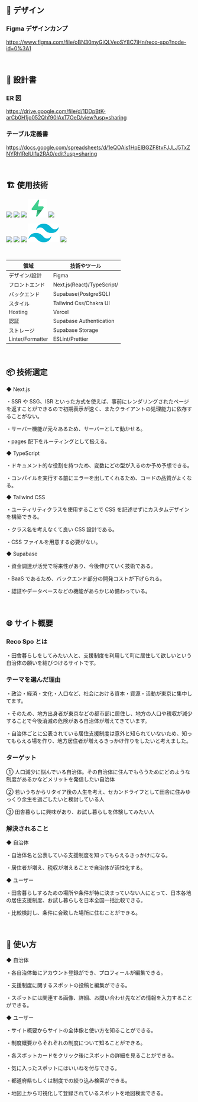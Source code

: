 <br/>

## 🎨 デザイン

### Figma デザインカンプ

https://www.figma.com/file/oBN30myGiQLVeoSY8C7iHn/reco-spo?node-id=0%3A1

<br/>

## 📄 設計書

### ER 図

https://drive.google.com/file/d/1DDpBtK-arCb0H1jo052Qhf90IAxT7OeD/view?usp=sharing

### テーブル定義書

https://docs.google.com/spreadsheets/d/1eQOAis1HpEIBGZF8tvFJJLJ5TxZNYRh1RelUl1a2RA0/edit?usp=sharing

<br />

## 🏗 使用技術

<p align="left">
  <a href="https://www.typescriptlang.org/"><img src="https://cdn.worldvectorlogo.com/logos/typescript.svg" height="50px;" /></a>
  <a href="https://nextjs.org/"><img src="https://cdn.worldvectorlogo.com/logos/nextjs-3.svg" height="50px;" /></a>
  <a href="https://ja.reactjs.org/"><img src="https://cdn.worldvectorlogo.com/logos/react-2.svg" height="50px;" /></a>
  <a href="https://supabase.com/"><img src="./public/supabase.svg" height="50px;" /></a>
   <a href="https://vercel.com/"><img src="https://user-images.githubusercontent.com/65433193/118944114-3b393980-b98f-11eb-84a5-fc9a1db8ea6b.png" height="50px;" /></a
</p>
<p align="left">
  <a href="https://www.figma.com/"><img src="https://cdn.worldvectorlogo.com/logos/figma-1.svg" height="50px;" /></a>
  <a href="https://eslint.org/"><img src="https://cdn.worldvectorlogo.com/logos/eslint-1.svg" height="50px;" /></a>
  <a href="https://prettier.io/"><img src="https://cdn.worldvectorlogo.com/logos/prettier-2.svg" height="50px;" /></a>
  <a href="https://tailwindcss.com"><img src="./public/tailwind-css.svg" height="50px;"></a>
  <a href="https://chakra-ui.com/"><img src="https://bestofjs.org/logos/chakra-ui.svg" height="50px;"></a>

</p><br />

| 領域             | 技術やツール               |
| ---------------- | -------------------------- |
| デザイン/設計    | Figma                      |
| フロントエンド   | Next.js(React)/TypeScript/ |
| バックエンド     | Supabase(PostgreSQL)       |
| スタイル         | Tailwind Css/Chakra UI     |
| Hosting          | Vercel                     |
| 認証             | Supabase Authentication    |
| ストレージ       | Supabase Storage           |
| Linter/Formatter | ESLint/Prettier            |

<br/>

## 📦️ 技術選定

◆ Next.js

・SSR や SSG、ISR といった方式を使えば、事前にレンダリングされたページを返すことができるので初期表示が速く、またクライアントの処理能力に依存することがない。

・サーバー機能が元々あるため、サーバーとして動かせる。

・pages 配下をルーティングとして扱える。

◆ TypeScript

・ドキュメント的な役割を持つため、変数にどの型が入るのか予め予想できる。

・コンパイルを実行する前にエラーを出してくれるため、コードの品質がよくなる。

◆ Tailwind CSS

・ユーティリティクラスを使用することで CSS を記述せずにカスタムデザインを構築できる。

・クラス名を考えなくて良い CSS 設計である。

・CSS ファイルを用意する必要がない。

◆ Supabase

・資金調達が活発で将来性があり、今後伸びていく技術である。

・BaaS であるため、バックエンド部分の開発コストが下げられる。

・認証やデータベースなどの機能があらかじめ備わっている。

<br/>

## 🌐 サイト概要

### Reco Spo とは

・田舎暮らしをしてみたい人と、支援制度を利用して町に居住して欲しいという自治体の願いを結びつけるサイトです。

### テーマを選んだ理由

・政治・経済・文化・人口など、社会における資本・資源・活動が東京に集中してます。

・そのため、地方出身者が東京などの都市部に居住し、地方の人口や税収が減少することで今後消滅の危険がある自治体が増えてきています。

・自治体ごとに公表されている居住支援制度は意外と知られていないため、知ってもらえる場を作り、地方居住者が増えるきっかけ作りをしたいと考えました。

### ターゲット

① 人口減少に悩んでいる自治体。その自治体に住んでもらうためにどのような制度があるかなどメリットを発信したい自治体

② 若いうちからリタイア後の人生を考え、セカンドライフとして田舎に住みゆっくり余生を過ごしたいと検討している人

③ 田舎暮らしに興味があり、お試し暮らしを体験してみたい人

### 解決されること

◆ 自治体

・自治体名と公表している支援制度を知ってもらえるきっかけになる。

・居住者が増え、税収が増えることで自治体が活性化する。

◆ ユーザー

・田舎暮らしするための場所や条件が特に決まっていない人にとって、日本各地の居住支援制度、お試し暮らしを日本全国一括比較できる。

・比較検討し、条件に合致した場所に住むことができる。

<br/>

## 💬 使い方

◆ 自治体

・各自治体毎にアカウント登録ができ、プロフィールが編集できる。

・支援制度に関するスポットの投稿と編集ができる。

・スポットには関連する画像、詳細、お問い合わせ先などの情報を入力することができる。

◆ ユーザー

・サイト概要からサイトの全体像と使い方を知ることができる。

・制度概要からそれぞれの制度について知ることができる。

・各スポットカードをクリック後にスポットの詳細を見ることができる。

・気に入ったスポットにはいいねを付与できる。

・都道府県もしくは制度での絞り込み検索ができる。

・地図上から可視化して登録されているスポットを地図検索できる。
